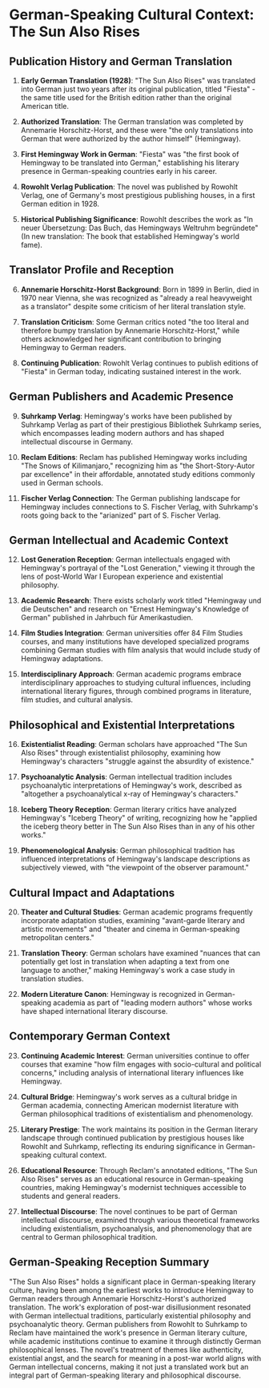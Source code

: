 # German-Speaking Cultural Context: The Sun Also Rises

## Publication History and German Translation

1. **Early German Translation (1928)**: "The Sun Also Rises" was translated into German just two years after its original publication, titled "Fiesta" - the same title used for the British edition rather than the original American title.

2. **Authorized Translation**: The German translation was completed by Annemarie Horschitz-Horst, and these were "the only translations into German that were authorized by the author himself" (Hemingway).

3. **First Hemingway Work in German**: "Fiesta" was "the first book of Hemingway to be translated into German," establishing his literary presence in German-speaking countries early in his career.

4. **Rowohlt Verlag Publication**: The novel was published by Rowohlt Verlag, one of Germany's most prestigious publishing houses, in a first German edition in 1928.

5. **Historical Publishing Significance**: Rowohlt describes the work as "In neuer Übersetzung: Das Buch, das Hemingways Weltruhm begründete" (In new translation: The book that established Hemingway's world fame).

## Translator Profile and Reception

6. **Annemarie Horschitz-Horst Background**: Born in 1899 in Berlin, died in 1970 near Vienna, she was recognized as "already a real heavyweight as a translator" despite some criticism of her literal translation style.

7. **Translation Criticism**: Some German critics noted "the too literal and therefore bumpy translation by Annemarie Horschitz-Horst," while others acknowledged her significant contribution to bringing Hemingway to German readers.

8. **Continuing Publication**: Rowohlt Verlag continues to publish editions of "Fiesta" in German today, indicating sustained interest in the work.

## German Publishers and Academic Presence

9. **Suhrkamp Verlag**: Hemingway's works have been published by Suhrkamp Verlag as part of their prestigious Bibliothek Suhrkamp series, which encompasses leading modern authors and has shaped intellectual discourse in Germany.

10. **Reclam Editions**: Reclam has published Hemingway works including "The Snows of Kilimanjaro," recognizing him as "the Short-Story-Autor par excellence" in their affordable, annotated study editions commonly used in German schools.

11. **Fischer Verlag Connection**: The German publishing landscape for Hemingway includes connections to S. Fischer Verlag, with Suhrkamp's roots going back to the "arianized" part of S. Fischer Verlag.

## German Intellectual and Academic Context

12. **Lost Generation Reception**: German intellectuals engaged with Hemingway's portrayal of the "Lost Generation," viewing it through the lens of post-World War I European experience and existential philosophy.

13. **Academic Research**: There exists scholarly work titled "Hemingway und die Deutschen" and research on "Ernest Hemingway's Knowledge of German" published in Jahrbuch für Amerikastudien.

14. **Film Studies Integration**: German universities offer 84 Film Studies courses, and many institutions have developed specialized programs combining German studies with film analysis that would include study of Hemingway adaptations.

15. **Interdisciplinary Approach**: German academic programs embrace interdisciplinary approaches to studying cultural influences, including international literary figures, through combined programs in literature, film studies, and cultural analysis.

## Philosophical and Existential Interpretations

16. **Existentialist Reading**: German scholars have approached "The Sun Also Rises" through existentialist philosophy, examining how Hemingway's characters "struggle against the absurdity of existence."

17. **Psychoanalytic Analysis**: German intellectual tradition includes psychoanalytic interpretations of Hemingway's work, described as "altogether a psychoanalytical x-ray of Hemingway's characters."

18. **Iceberg Theory Reception**: German literary critics have analyzed Hemingway's "Iceberg Theory" of writing, recognizing how he "applied the iceberg theory better in The Sun Also Rises than in any of his other works."

19. **Phenomenological Analysis**: German philosophical tradition has influenced interpretations of Hemingway's landscape descriptions as subjectively viewed, with "the viewpoint of the observer paramount."

## Cultural Impact and Adaptations

20. **Theater and Cultural Studies**: German academic programs frequently incorporate adaptation studies, examining "avant-garde literary and artistic movements" and "theater and cinema in German-speaking metropolitan centers."

21. **Translation Theory**: German scholars have examined "nuances that can potentially get lost in translation when adapting a text from one language to another," making Hemingway's work a case study in translation studies.

22. **Modern Literature Canon**: Hemingway is recognized in German-speaking academia as part of "leading modern authors" whose works have shaped international literary discourse.

## Contemporary German Context

23. **Continuing Academic Interest**: German universities continue to offer courses that examine "how film engages with socio-cultural and political concerns," including analysis of international literary influences like Hemingway.

24. **Cultural Bridge**: Hemingway's work serves as a cultural bridge in German academia, connecting American modernist literature with German philosophical traditions of existentialism and phenomenology.

25. **Literary Prestige**: The work maintains its position in the German literary landscape through continued publication by prestigious houses like Rowohlt and Suhrkamp, reflecting its enduring significance in German-speaking cultural context.

26. **Educational Resource**: Through Reclam's annotated editions, "The Sun Also Rises" serves as an educational resource in German-speaking countries, making Hemingway's modernist techniques accessible to students and general readers.

27. **Intellectual Discourse**: The novel continues to be part of German intellectual discourse, examined through various theoretical frameworks including existentialism, psychoanalysis, and phenomenology that are central to German philosophical tradition.

## German-Speaking Reception Summary

"The Sun Also Rises" holds a significant place in German-speaking literary culture, having been among the earliest works to introduce Hemingway to German readers through Annemarie Horschitz-Horst's authorized translation. The work's exploration of post-war disillusionment resonated with German intellectual traditions, particularly existential philosophy and psychoanalytic theory. German publishers from Rowohlt to Suhrkamp to Reclam have maintained the work's presence in German literary culture, while academic institutions continue to examine it through distinctly German philosophical lenses. The novel's treatment of themes like authenticity, existential angst, and the search for meaning in a post-war world aligns with German intellectual concerns, making it not just a translated work but an integral part of German-speaking literary and philosophical discourse.